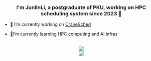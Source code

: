 ### <div align="center">I'm JunlinLi, a postgraduate of PKU, working on HPC scheduling system since 2023 🚀</div>  
  

- 🔭 I’m currently working on [CraneSched](https://github.com/PKUHPC/CraneSched)  
  

- 🌱I’m currently learning HPC computing and AI infras  
  

<br/>  

<div align="center"><img src="https://github-readme-stats.vercel.app/api?username=L-Xiafeng&show_icons=true&count_private=true&hide_border=true" align="center" /></div>  

<div align="center">
<img src="https://github-readme-stats.vercel.app/api/top-langs/?username=L-Xiafeng" align="center" height="" width="" />
</div>  

<br />
